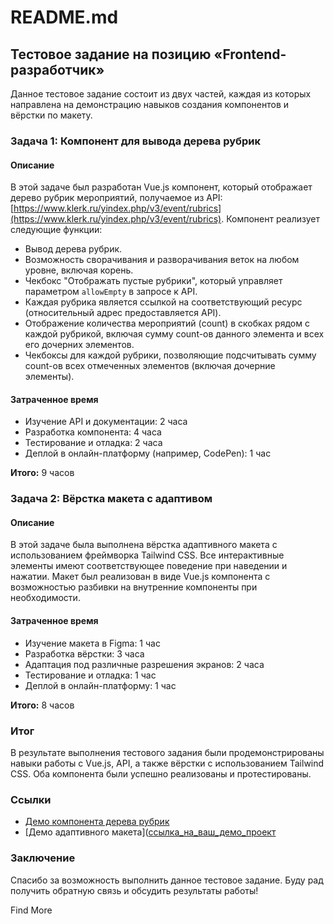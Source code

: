 # README.md

## Тестовое задание на позицию «Frontend-разработчик»

Данное тестовое задание состоит из двух частей, каждая из которых направлена на демонстрацию навыков создания компонентов и вёрстки по макету. 

### Задача 1: Компонент для вывода дерева рубрик

#### Описание

В этой задаче был разработан Vue.js компонент, который отображает дерево рубрик мероприятий, получаемое из API: [https://www.klerk.ru/yindex.php/v3/event/rubrics](https://www.klerk.ru/yindex.php/v3/event/rubrics). Компонент реализует следующие функции:

- Вывод дерева рубрик.
- Возможность сворачивания и разворачивания веток на любом уровне, включая корень.
- Чекбокс "Отображать пустые рубрики", который управляет параметром `allowEmpty` в запросе к API.
- Каждая рубрика является ссылкой на соответствующий ресурс (относительный адрес предоставляется API).
- Отображение количества мероприятий (count) в скобках рядом с каждой рубрикой, включая сумму count-ов данного элемента и всех его дочерних элементов.
- Чекбоксы для каждой рубрики, позволяющие подсчитывать сумму count-ов всех отмеченных элементов (включая дочерние элементы).

#### Затраченное время

- Изучение API и документации: 2 часа
- Разработка компонента: 4 часа
- Тестирование и отладка: 2 часа
- Деплой в онлайн-платформу (например, CodePen): 1 час

**Итого:** 9 часов

### Задача 2: Вёрстка макета с адаптивом

#### Описание

В этой задаче была выполнена вёрстка адаптивного макета с использованием фреймворка Tailwind CSS. Все интерактивные элементы имеют соответствующее поведение при наведении и нажатии. Макет был реализован в виде Vue.js компонента с возможностью разбивки на внутренние компоненты при необходимости.

#### Затраченное время

- Изучение макета в Figma: 1 час
- Разработка вёрстки: 3 часа
- Адаптация под различные разрешения экранов: 2 часа
- Тестирование и отладка: 1 час
- Деплой в онлайн-платформу: 1 час

**Итого:** 8 часов

### Итог

В результате выполнения тестового задания были продемонстрированы навыки работы с Vue.js, API, а также вёрстки с использованием Tailwind CSS. Оба компонента были успешно реализованы и протестированы.

### Ссылки

- [Демо компонента дерева рубрик](http://79.137.203.218:3000/task-1)
- [Демо адаптивного макета]([ссылка_на_ваш_демо_проект](http://79.137.203.218:3000/task-2)

### Заключение

Спасибо за возможность выполнить данное тестовое задание. Буду рад получить обратную связь и обсудить результаты работы!

Find More
